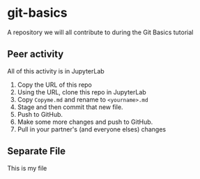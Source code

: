 # git-basics
A repository we will all contribute to during the Git Basics tutorial

## Peer activity

All of this activity is in JupyterLab

1. Copy the URL of this repo
2. Using the URL, clone this repo in JupyterLab
3. Copy `Copyme.md` and rename to  `<yourname>.md`
4. Stage and then commit that new file.
5. Push to GitHub.
6. Make some more changes and push to GitHub.
7. Pull in your partner's (and everyone elses) changes

## Separate File
This is my file
